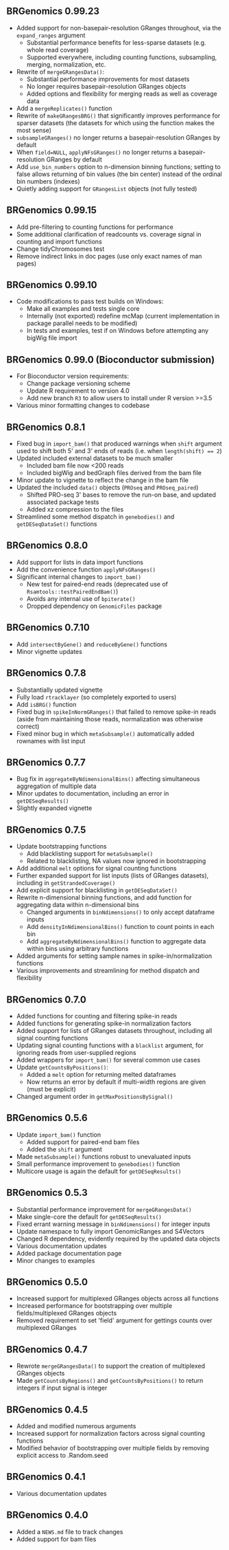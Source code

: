 ## BRGenomics 0.99.23

* Added support for non-basepair-resolution GRanges throughout, via the `expand_ranges` argument
    + Substantial performance benefits for less-sparse datasets (e.g. whole read coverage)
    + Supported everywhere, including counting functions, subsampling, merging, normalization, etc.
* Rewrite of `mergeGRangesData()`: 
    + Substantial performance improvements for most datasets
    + No longer requires basepair-resolution GRanges objects
    + Added options and flexibility for merging reads as well as coverage data
* Add a `mergeReplicates()` function
* Rewrite of `makeGRangesBRG()` that significantly improves performance for sparser datasets (the datasets for which using the function makes the most sense)
* `subsampleGRanges()` no longer returns a basepair-resolution GRanges by default
* When `field=NULL`, `applyNFsGRanges()` no longer returns a basepair-resolution GRanges by default
* Add `use_bin_numbers` option to n-dimension binning functions; setting to false allows returning of bin values (the bin center) instead of the ordinal bin numbers (indexes)
* Quietly adding support for `GRangesList` objects (not fully tested)

## BRGenomics 0.99.15

* Add pre-filtering to counting functions for performance
* Some additional clarification of readcounts vs. coverage signal in counting and import functions
* Change tidyChromosomes test
* Remove indirect links in doc pages (use only exact names of man pages)

## BRGenomics 0.99.10

* Code modifications to pass test builds on Windows:
    + Make all examples and tests single core
    + Internally (not exported) redefine mcMap (current implementation in package parallel needs to be modified)
    + In tests and examples, test if on Windows before attempting any bigWig file import

## BRGenomics 0.99.0 (Bioconductor submission)

* For Bioconductor version requirements:
    + Change package versioning scheme
    + Update R requirement to version 4.0
    + Add new branch `R3` to allow users to install under R version >=3.5
* Various minor formatting changes to codebase

## BRGenomics 0.8.1

* Fixed bug in `import_bam()` that produced warnings when `shift` argument used to shift both 5' and 3' ends of reads (i.e. when `length(shift) == 2`)
* Updated included external datasets to be much smaller
    + Included bam file now <200 reads
    + Included bigWig and bedGraph files derived from the bam file
* Minor update to vignette to reflect the change in the bam file
* Updated the included `data()` objects (`PROseq` and `PROseq_paired`)
    + Shifted PRO-seq 3' bases to remove the run-on base, and updated associated package tests
    + Added xz compression to the files
* Streamlined some method dispatch in `genebodies()` and `getDESeqDataSet()` functions

## BRGenomics 0.8.0

* Add support for lists in data import functions
* Add the convenience function `applyNFsGRanges()`
* Significant internal changes to `import_bam()`
    + New test for paired-end reads (deprecated use of `Rsamtools::testPairedEndBam()`)
    + Avoids any internal use of `bpiterate()`
    + Dropped dependency on `GenomicFiles` package

## BRGenomics 0.7.10

* Add `intersectByGene()` and `reduceByGene()` functions
* Minor vignette updates

## BRGenomics 0.7.8

* Substantially updated vignette
* Fully load `rtracklayer` (so completely exported to users)
* Add `isBRG()` function
* Fixed bug in `spikeInNormGRanges()` that failed to remove spike-in reads (aside from maintaining those reads, normalization was otherwise correct)
* Fixed minor bug in which `metaSubsample()` automatically added rownames with list input

## BRGenomics 0.7.7

* Bug fix in `aggregateByNdimensionalBins()` affecting simultaneous aggregation of multiple data
* Minor updates to documentation, including an error in `getDESeqResults()`
* Slightly expanded vignette

## BRGenomics 0.7.5

* Update bootstrapping functions
    + Add blacklisting support for `metaSubsample()`
    + Related to blacklisting, NA values now ignored in bootstrapping
* Add additional `melt` options for signal counting functions
* Further expanded support for list inputs (lists of GRanges datasets), including in `getStrandedCoverage()`
* Add explicit support for blacklisting in `getDESeqDataSet()`
* Rewrite n-dimensional binning functions, and add function for aggregating data within n-dimensional bins
    + Changed arguments in `binNdimensions()` to only accept dataframe inputs
    + Add `densityInNdimensionalBins()` function to count points in each bin
    + Add `aggregateByNdimensionalBins()` function to aggregate data within bins using arbitrary functions
* Added arguments for setting sample names in spike-in/normalization functions
* Various improvements and streamlining for method dispatch and flexibility

## BRGenomics 0.7.0

* Added functions for counting and filtering spike-in reads
* Added functions for generating spike-in normalization factors
* Added support for lists of GRanges datasets throughout, including all signal counting functions
* Updating signal counting functions with a `blacklist` argument, for ignoring reads from user-supplied regions
* Added wrappers for `import_bam()` for several common use cases
* Update `getCountsByPositions()`: 
    + Added a `melt` option for returning melted dataframes
    + Now returns an error by default if multi-width regions are given (must be explicit) 
* Changed argument order in `getMaxPositionsBySignal()`

## BRGenomics 0.5.6

* Update `import_bam()` function
    + Added support for paired-end bam files
    + Added the `shift` argument
* Made `metaSubsample()` functions robust to unevaluated inputs 
* Small performance improvement to `genebodies()` function
* Multicore usage is again the default for `getDESeqResults()`

## BRGenomics 0.5.3

* Substantial performance improvement for `mergeGRangesData()`
* Make single-core the default for `getDESeqResults()`
* Fixed errant warning message in `binNdimensions()` for integer inputs
* Update namespace to fully import GenomicRanges and S4Vectors
* Changed R dependency, evidently required by the updated data objects
* Various documentation updates
* Added package documentation page
* Minor changes to examples

## BRGenomics 0.5.0

* Increased support for multiplexed GRanges objects across all functions
* Increased performance for bootstrapping over multiple fields/multiplexed GRanges objects
* Removed requirement to set 'field' argument for gettings counts over multiplexed GRanges

## BRGenomics 0.4.7

* Rewrote `mergeGRangesData()` to support the creation of multiplexed GRanges objects
* Made `getCountsByRegions()` and `getCountsByPositions()` to return integers if input signal is integer

## BRGenomics 0.4.5

* Added and modified numerous arguments
* Increased support for normalization factors across signal counting functions
* Modified behavior of bootstrapping over multiple fields by removing explicit access to .Random.seed

## BRGenomics 0.4.1

* Various documentation updates

## BRGenomics 0.4.0

* Added a `NEWS.md` file to track changes
* Added support for bam files
